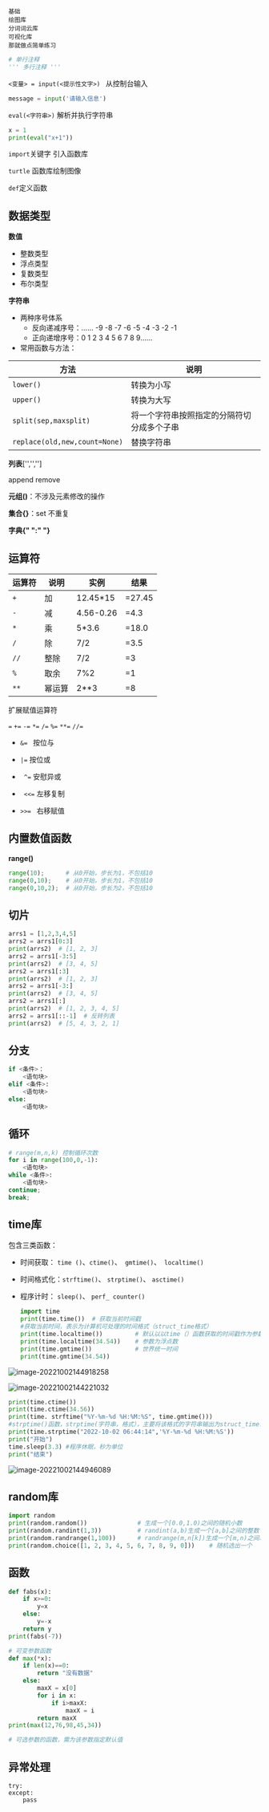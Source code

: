 ```
基础
绘图库
分词词云库
可视化库
那就做点简单练习
```



```python
# 单行注释
''' 多行注释 '''
```

 `<变量> = input(<提示性文字>) `  从控制台输入

```python
message = input('请输入信息')
```

`eval(<字符串>)`  解析并执行字符串

```python
x = 1
print(eval("x+1"))
```

`import`关键字 引入函数库

`turtle` 函数库绘制图像

`def`定义函数

## 数据类型

**数值**

- 整数类型
- 浮点类型
- 复数类型
- 布尔类型

**字符串**

- 两种序号体系
  - 反向递减序号：…… -9 -8 -7 -6 -5 -4 -3 -2 -1
  - 正向递增序号：0 1 2 3 4 5 6 7 8 9……
- 常用函数与方法：

| 方法                          | 说明                                       |
| ----------------------------- | ------------------------------------------ |
| `lower()`                     | 转换为小写                                 |
| `upper()`                     | 转换为大写                                 |
| `split(sep,maxsplit)`         | 将一个字符串按照指定的分隔符切分成多个子串 |
| `replace(old,new,count=None)` | 替换字符串                                 |

**列表**['','','']

append  remove

**元组()**：不涉及元素修改的操作

**集合{}**：set  不重复

**字典{" ":" "}**



## 运算符


| 运算符 | 说明 | 实例 | 结果 |
| ----- | ---- | ---- | ---- |
| `+`    | 加 | 12.45*15 | =27.45 |
| `-`    | 减 | 4.56-0.26 | =4.3 |
| `*`    | 乘 | 5*3.6 | =18.0 |
| `/`    | 除 | 7/2 | =3.5 |
| `//`   | 整除 | 7/2 | =3 |
| `%`    | 取余 | 7%2 | =1 |
| `**`  | 幂运算 | 2**3 | =8 |

扩展赋值运算符

`=`   `+=`  `-=`  `*=`  `/=`  `%=` `**=`  `//=  `

- `&= `  按位与
- `|=`  按位或

- ` ^=`  安慰异或
- ` <<=`  左移复制
- `>>= `  右移赋值

## 内置数值函数 

**range()**

```python
range(10); 		# 从0开始，步长为1，不包括10
range(0,10);	# 从0开始，步长为1，不包括10
range(0,10,2);	# 从0开始，步长为2，不包括10
```

## 切片

```python
arrs1 = [1,2,3,4,5]
arrs2 = arrs1[0:3]
print(arrs2)  # [1, 2, 3]
arrs2 = arrs1[-3:5]
print(arrs2)  # [3, 4, 5]
arrs2 = arrs1[:3]
print(arrs2)  # [1, 2, 3]
arrs2 = arrs1[-3:]
print(arrs2)  # [3, 4, 5]
arrs2 = arrs1[:]
print(arrs2)  # [1, 2, 3, 4, 5]
arrs2 = arrs1[::-1]  # 反转列表
print(arrs2)  # [5, 4, 3, 2, 1]
```

## 分支

```python
if <条件>：
	<语句块>
elif <条件>:
    <语句块>
else:
    <语句块>
```

## 循环

```python
# range(m,n,k) 控制循环次数
for i in range(100,0,-1):
	<语句块>
while <条件>:
    <语句块>
continue;
break;
```

## time库

包含三类函数：

- 时间获取： `time ()`、`ctime()`、` gmtime()`、` localtime()`

- 时间格式化：`strftime()`、 `strptime()`、 `asctime()`

- 程序计时： `sleep()`、 `perf_ counter()`

  ```python
  import time
  print(time.time())  # 获取当前时间戳
  #获取当前时间，表示为计算机可处理的时间格式（struct_time格式）
  print(time.localtime())         # 默认以以time（）函数获取的时间戳作为参数，为当地时间
  print(time.localtime(34.54))    # 参数为浮点数
  print(time.gmtime())            # 世界统一时间
  print(time.gmtime(34.54))
  ```

![image-20221002144918258](img/关于我python到底学了些什么.assets/image-20221002144918258.png)

![image-20221002144221032](img/关于我python到底学了些什么.assets/image-20221002144221032.png)

```python
print(time.ctime())
print(time.ctime(34.56))
print(time. strftime("%Y-%m-%d %H:%M:%S", time.gmtime()))
#strptime()函数，strptime(字符串，格式），主要将该格式的字符串输出为struct_time.
print(time.strptime("2022-10-02 06:44:14",'%Y-%m-%d %H:%M:%S'))
print("开始")
time.sleep(3.3) #程序休眠，秒为单位
print("结束")
```

![image-20221002144946089](img/关于我python到底学了些什么.assets/image-20221002144946089.png)

## random库

```python
import random
print(random.random()) 				# 生成一个[0.0,1.0)之间的随机小数
print(random.randint(1,3)) 			# randint(a,b)生成一个[a,b]之间的整数
print(random.randrange(1,100)) 		# randrange(m,n[k])生成一个[m,n)之间以k为步长的随机整数
print(random.choice([1, 2, 3, 4, 5, 6, 7, 8, 9, 0])) 	# 随机选出一个
```

## 函数

```python
def fabs(x):
    if x>=0:
        y=x
    else:
        y=-x
    return y
print(fabs(-7))
```

```python
# 可变参数函数
def max(*x):
    if len(x)==0:
        return "没有数据"
    else:
        maxX = x[0]
        for i in x:
            if i>maxX:
                maxX = i
        return maxX
print(max(12,76,98,45,34))

# 可选参数的函数，需为该参数指定默认值
```

## 异常处理

```
try:
except:
	pass
```

